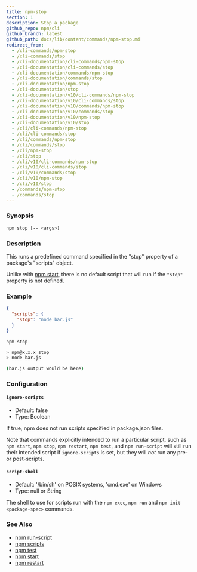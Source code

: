 ```yaml
---
title: npm-stop
section: 1
description: Stop a package
github_repo: npm/cli
github_branch: latest
github_path: docs/lib/content/commands/npm-stop.md
redirect_from:
  - /cli-commands/npm-stop
  - /cli-commands/stop
  - /cli-documentation/cli-commands/npm-stop
  - /cli-documentation/cli-commands/stop
  - /cli-documentation/commands/npm-stop
  - /cli-documentation/commands/stop
  - /cli-documentation/npm-stop
  - /cli-documentation/stop
  - /cli-documentation/v10/cli-commands/npm-stop
  - /cli-documentation/v10/cli-commands/stop
  - /cli-documentation/v10/commands/npm-stop
  - /cli-documentation/v10/commands/stop
  - /cli-documentation/v10/npm-stop
  - /cli-documentation/v10/stop
  - /cli/cli-commands/npm-stop
  - /cli/cli-commands/stop
  - /cli/commands/npm-stop
  - /cli/commands/stop
  - /cli/npm-stop
  - /cli/stop
  - /cli/v10/cli-commands/npm-stop
  - /cli/v10/cli-commands/stop
  - /cli/v10/commands/stop
  - /cli/v10/npm-stop
  - /cli/v10/stop
  - /commands/npm-stop
  - /commands/stop
---
```


### Synopsis

```bash
npm stop [-- <args>]
```

### Description

This runs a predefined command specified in the "stop" property of a
package's "scripts" object.

Unlike with [npm start](/cli/v10/commands/npm-start), there is no default script
that will run if the `"stop"` property is not defined.

### Example

```json
{
  "scripts": {
    "stop": "node bar.js"
  }
}
```

```bash
npm stop

> npm@x.x.x stop
> node bar.js

(bar.js output would be here)

```

### Configuration

#### `ignore-scripts`

* Default: false
* Type: Boolean

If true, npm does not run scripts specified in package.json files.

Note that commands explicitly intended to run a particular script, such as
`npm start`, `npm stop`, `npm restart`, `npm test`, and `npm run-script`
will still run their intended script if `ignore-scripts` is set, but they
will *not* run any pre- or post-scripts.



#### `script-shell`

* Default: '/bin/sh' on POSIX systems, 'cmd.exe' on Windows
* Type: null or String

The shell to use for scripts run with the `npm exec`, `npm run` and `npm
init <package-spec>` commands.



### See Also

* [npm run-script](/cli/v10/commands/npm-run-script)
* [npm scripts](/cli/v10/using-npm/scripts)
* [npm test](/cli/v10/commands/npm-test)
* [npm start](/cli/v10/commands/npm-start)
* [npm restart](/cli/v10/commands/npm-restart)
